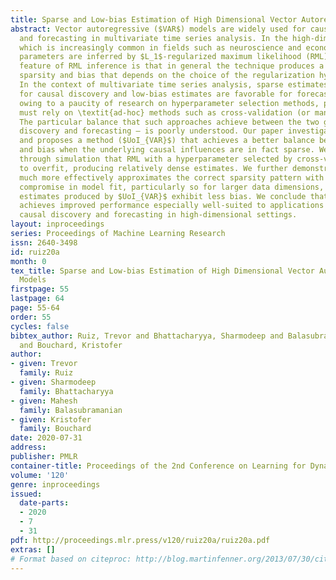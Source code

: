 ```yaml
---
title: Sparse and Low-bias Estimation of High Dimensional Vector Autoregressive Models
abstract: Vector autoregressive ($VAR$) models are widely used for causal discovery
  and forecasting in multivariate time series analysis. In the high-dimensional setting,
  which is increasingly common in fields such as neuroscience and econometrics, model
  parameters are inferred by $L_1$-regularized maximum likelihood (RML). A well-known
  feature of RML inference is that in general the technique produces a trade-off between
  sparsity and bias that depends on the choice of the regularization hyperparameter.
  In the context of multivariate time series analysis, sparse estimates are favorable
  for causal discovery and low-bias estimates are favorable for forecasting. However,
  owing to a paucity of research on hyperparameter selection methods, practitioners
  must rely on \textit{ad-hoc} methods such as cross-validation (or manual tuning).
  The particular balance that such approaches achieve between the two goals — causal
  discovery and forecasting — is poorly understood. Our paper investigates this behavior
  and proposes a method ($UoI_{VAR}$) that achieves a better balance between sparsity
  and bias when the underlying causal influences are in fact sparse. We demonstrate
  through simulation that RML with a hyperparameter selected by cross-validation tends
  to overfit, producing relatively dense estimates. We further demonstrate that $UoI_{VAR}$
  much more effectively approximates the correct sparsity pattern with only a minor
  compromise in model fit, particularly so for larger data dimensions, and that the
  estimates produced by $UoI_{VAR}$ exhibit less bias. We conclude that our method
  achieves improved performance especially well-suited to applications involving simultaneous
  causal discovery and forecasting in high-dimensional settings.
layout: inproceedings
series: Proceedings of Machine Learning Research
issn: 2640-3498
id: ruiz20a
month: 0
tex_title: Sparse and Low-bias Estimation of High Dimensional Vector Autoregressive
  Models
firstpage: 55
lastpage: 64
page: 55-64
order: 55
cycles: false
bibtex_author: Ruiz, Trevor and Bhattacharyya, Sharmodeep and Balasubramanian, Mahesh
  and Bouchard, Kristofer
author:
- given: Trevor
  family: Ruiz
- given: Sharmodeep
  family: Bhattacharyya
- given: Mahesh
  family: Balasubramanian
- given: Kristofer
  family: Bouchard
date: 2020-07-31
address: 
publisher: PMLR
container-title: Proceedings of the 2nd Conference on Learning for Dynamics and Control
volume: '120'
genre: inproceedings
issued:
  date-parts:
  - 2020
  - 7
  - 31
pdf: http://proceedings.mlr.press/v120/ruiz20a/ruiz20a.pdf
extras: []
# Format based on citeproc: http://blog.martinfenner.org/2013/07/30/citeproc-yaml-for-bibliographies/
---
```

